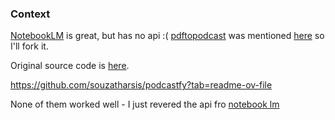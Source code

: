 ### Context
[NotebookLM](https://notebooklm.google/) is great, but has no api :( [pdftopodcast](https://pdf-to-podcast.com/) was mentioned [here](https://simonwillison.net/2024/Jun/13/pdf-to-podcast/) so I'll fork it.

Original source code is [here](https://github.com/knowsuchagency/pdf-to-podcast/blob/main/main.py).

https://github.com/souzatharsis/podcastfy?tab=readme-ov-file

None of them worked well - I just revered the api fro [notebook lm](../notebook_lm_api/)
